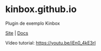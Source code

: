# kinbox.github.io
Plugin de exemplo Kinbox

[Site](https://www.kinbox.com.br/) |
[Docs](https://kinbox.notion.site/Ajuda-Documenta-o-Kinbox-ca104688a4ed40da894803ec03363ae1)

Vídeo tutorial:
https://youtu.be/iEn0_4kE3rI

